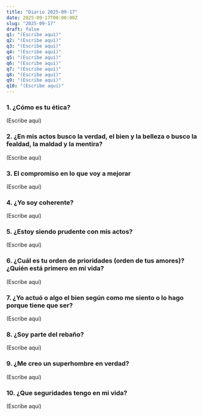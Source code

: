 ```yaml
---
title: "Diario 2025-09-17"
date: 2025-09-17T00:00:00Z
slug: "2025-09-17"
draft: false
q1: "(Escribe aquí)"
q2: "(Escribe aquí)"
q3: "(Escribe aquí)"
q4: "(Escribe aquí)"
q5: "(Escribe aquí)"
q6: "(Escribe aquí)"
q7: "(Escribe aquí)"
q8: "(Escribe aquí)"
q9: "(Escribe aquí)"
q10: "(Escribe aquí)"
---
```

### 1. ¿Cómo es tu ética?
(Escribe aquí)

### 2. ¿En mis actos busco la verdad, el bien y la belleza o busco la fealdad, la maldad y la mentira?
(Escribe aquí)

### 3. El compromiso en lo que voy a mejorar
(Escribe aquí)

### 4. ¿Yo soy coherente?
(Escribe aquí)

### 5. ¿Estoy siendo prudente con mis actos?
(Escribe aquí)

### 6. ¿Cuál es tu orden de prioridades (orden de tus amores)? ¿Quién está primero en mi vida?
(Escribe aquí)

### 7. ¿Yo actuó o algo el bien según como me siento o lo hago porque tiene que ser?
(Escribe aquí)

### 8. ¿Soy parte del rebaño?
(Escribe aquí)

### 9. ¿Me creo un superhombre en verdad?
(Escribe aquí)

### 10. ¿Que seguridades tengo en mi vida?
(Escribe aquí)
